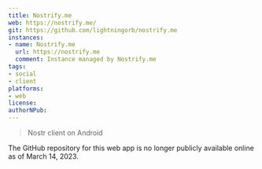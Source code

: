 ```yaml
---
title: Nostrify.me
web: https://nostrify.me/
git: https://github.com/lightningorb/nostrify.me
instances:
- name: Nostrify.me
  url: https://nostrify.me
  comment: Instance managed by Nostrify.me
tags:
- social
- client
platforms:
- web
license: 
authorNPub:
---
```


> Nostr client on Android

The GitHub repository for this web app is no longer publicly available online as of March 14, 2023.


